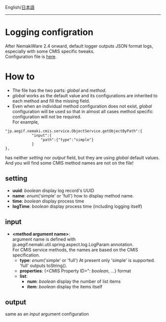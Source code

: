 English/[日本語](https://github.com/aegif/NemakiWare/wiki/%E7%92%B0%E5%A2%83%E8%A8%AD%E5%AE%9A%28%E3%83%AA%E3%83%9D%E3%82%B8%E3%83%88%E3%83%AA%29:-%E3%83%97%E3%83%AD%E3%83%91%E3%83%86%E3%82%A3)
***
# Logging configration
After NemakiWare 2.4 onward, default logger outputs JSON format logs, especially with some CMIS specific tweaks.  
Configuration file is [here](https://github.com/aegif/NemakiWare/blob/topic_log/core/src/main/webapp/WEB-INF/classes/log-json-config.json).  

# How to
- The file has the two parts: _global_ and _method_.  
- _global_ works as the default value and its configurations are inherited to each method and fill the missing field.  
- Even when an individual method configuration  does not exist, _global_ configuration will be used so that in almost all cases method specific configuration will not be required.  
For example,  
```
"jp.aegif.nemaki.cmis.service.ObjectService.getObjectByPath":{
			"input":{
				"path":{"type":"simple"}
			}
},
```
has neither _setting_ nor _output_ field, but they are using _global_ default values.  
And you will find some CMIS method names are not on the file!  

## setting
- **uuid**: _boolean_ display log record's UUID  
- **name**: _enum_('simple' or 'full') how to display method name.  
- **time**: _boolean_ display process time  
- **logTime**: _boolean_ display process time (including logging itself)  

## input
- **\<method argument name\>**:  
argument name is defined with jp.aegif.nemaki.util.spring.aspect.log.LogParam annotation.  
  For CMIS service methods, the names are based on the CMIS specification.
  - **type**: _enum_('simple' or 'full') At present only 'simple' is supported. 'full' outputs toString().
  - **properties**:  {\<CMIS Property ID\>": _boolean_, ...} format
  - **list**:  
    - **num**: _boolean_  display the number of list items  
    - **item**: _boolean_ display the items itself  

## output
same as an _input_ argument configuration  